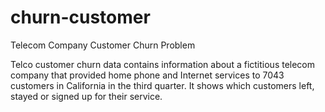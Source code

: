 # churn-customer

Telecom Company Customer Churn Problem

Telco customer churn data contains information about a fictitious telecom company that provided home phone and Internet services to 7043 customers in California in the third quarter. It shows which customers left, stayed or signed up for their service.
